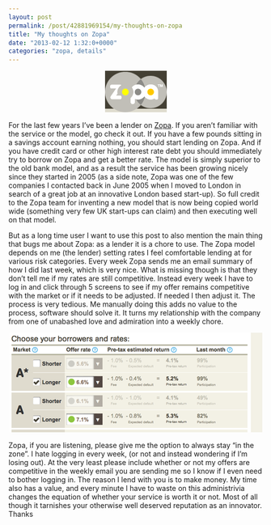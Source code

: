 ```yaml
---
layout: post
permalink: /post/42881969154/my-thoughts-on-zopa
title: "My thoughts on Zopa"
date: "2013-02-12 1:32:0+0000"
categories: "zopa, details"
---
```

<center><img alt="image" src="/img/blog/mi2zodYoJh1qz4rgp.gif"/></center>


For the last few years I&rsquo;ve been a lender on <a href="http://uk.zopa.com/">Zopa</a>. If you aren&rsquo;t familiar with the service or the model, go check it out. If you have a few pounds sitting in a savings account earning nothing, you should start lending on Zopa. And if you have credit card or other high interest rate debt you should immediately try to borrow on Zopa and get a better rate. The model is simply superior to the old bank model, and as a result the service has been growing nicely since they started in 2005 (as a side note, Zopa was one of the few companies I contacted back in June 2005 when I moved to London in search of a great job at an innovative London based start-up). So full credit to the Zopa team for inventing a new model that is now being copied world wide (something very few UK start-ups can claim) and then executing well on that model.


But as a long time user I want to use this post to also mention the main thing that bugs me about Zopa: as a lender it is a chore to use. The Zopa model depends on me (the lender) setting rates I feel comfortable lending at for various risk categories. Every week Zopa sends me an email summary of how I did last week, which is very nice. What is missing though is that they don&rsquo;t tell me if my rates are still competitive. Instead every week I have to log in and click through 5 screens to see if my offer remains competitive with the market or if it needs to be adjusted. If needed I then adjust it. The process is very tedious. Me manually doing this adds no value to the process, software should solve it. It turns my relationship with the company from one of unabashed love and admiration into a weekly chore.


<center><img src="/img/blog/mi30l5CN8C1qz4rgp.png"/></center>



Zopa, if you are listening, please give me the option to always stay &ldquo;in the zone&rdquo;. I hate logging in every week, (or not and instead wondering if I&rsquo;m losing out). At the very least please include whether or not my offers are competitive in the weekly email you are sending me so I know if I even need to bother logging in. The reason I lend with you is to make money. My time also has a value, and every minute I have to waste on this administrivia changes the equation of whether your service is worth it or not. Most of all though it tarnishes your otherwise well deserved reputation as an innovator. Thanks
